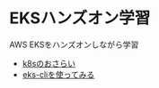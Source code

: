 # EKSハンズオン学習

AWS EKSをハンズオンしながら学習

- [k8sのおさらい](01_k8s_basic/doc.md)
- [eks-cliを使ってみる](02_eks_with_cli/doc.md)
